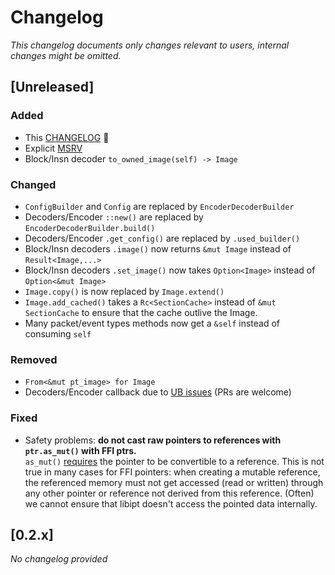 # Changelog

_This changelog documents only changes relevant to users, internal changes might be omitted._

## [Unreleased]

### Added

- This [CHANGELOG](./CHANGELOG.md) 🎉
- Explicit [MSRV](Cargo.toml)
- Block/Insn decoder `to_owned_image(self) -> Image`

### Changed

- `ConfigBuilder` and `Config` are replaced by `EncoderDecoderBuilder`
- Decoders/Encoder `::new()` are replaced by `EncoderDecoderBuilder.build()`
- Decoders/Encoder `.get_config()` are replaced by `.used_builder()`
- Block/Insn decoders `.image()` now returns `&mut Image` instead of `Result<Image,...>`
- Block/Insn decoders `.set_image()` now takes `Option<Image>` instead of `Option<&mut Image>`
- `Image.copy()` is now replaced by `Image.extend()`
- `Image.add_cached()` takes a `Rc<SectionCache>` instead of `&mut SectionCache` to ensure that the cache outlive the Image. 
- Many packet/event types methods now get a `&self` instead of consuming `self`

### Removed

- `From<&mut pt_image> for Image`
- Decoders/Encoder callback due to [UB issues](https://github.com/sum-catnip/libipt-rs/issues/9) (PRs are welcome)

### Fixed

- Safety problems: __do not cast raw pointers to references with `ptr.as_mut()` with FFI ptrs.__  
  `as_mut()` [requires](https://doc.rust-lang.org/std/ptr/index.html#pointer-to-reference-conversion) the pointer to be  convertible to a reference.
  This is not true in many cases for FFI pointers: when creating a mutable reference, the referenced memory must not get accessed (read or written) through any other pointer or reference not derived from this reference.
  (Often) we cannot ensure that libipt doesn't access the pointed data internally.

## [0.2.x]

_No changelog provided_
